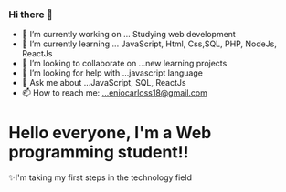 ### Hi there 👋

- 🔭 I’m currently working on ... Studying web development
- 🌱 I’m currently learning ... JavaScript, Html, Css,SQL, PHP, NodeJs, ReactJs
- 👯 I’m looking to collaborate on ...new learning projects
- 🤔 I’m looking for help with ...javascript language
- 💬 Ask me about ...JavaScript, SQL, ReactJs
- 📫 How to reach me: ...eniocarloss18@gmail.com

<h1>Hello everyone, I'm a Web programming student!!</h1>
<p>✨I'm taking my first steps in the technology field</p>

<!--
**enioCarloss/eniocarloss** is a ✨ _special_ ✨ repository because its `README.md` (this file) appears on your GitHub profile.

Here are some ideas to get you started:

- 🔭 I’m currently working on ... Studying web development
- 🌱 I’m currently learning ... JavaScript, Html, Css,SQL, PHP, NodeJs, ReactJs
- 👯 I’m looking to collaborate on ...new learning projects
- 🤔 I’m looking for help with ...javascript language
- 💬 Ask me about ...JavaScript, SQL, ReactJs
- 📫 How to reach me: ...eniocarloss18@gmail.com
- 😄 Pronouns: ...
- ⚡ Fun fact: ...
-->
